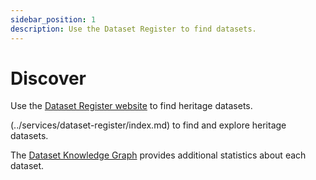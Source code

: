 ```yaml
---
sidebar_position: 1
description: Use the Dataset Register to find datasets.
---
```


# Discover

Use the [Dataset Register website](https://datasetregister.netwerkdigitaalerfgoed.nl/?lang=en)
to find heritage datasets. 

(../services/dataset-register/index.md)
to find and explore heritage datasets.

The [Dataset Knowledge Graph](../services/dataset-knowledge-graph/index.md)
provides additional statistics about each dataset.
